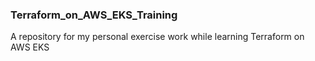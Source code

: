 ### Terraform_on_AWS_EKS_Training
A repository for my personal exercise work while learning Terraform on AWS EKS 
